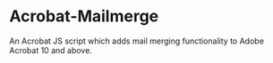 # Acrobat-Mailmerge
An Acrobat JS script which adds mail merging functionality to Adobe Acrobat 10 and above.
